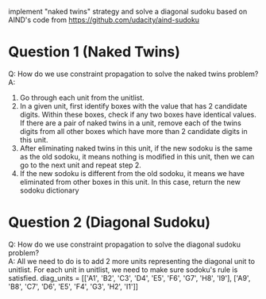 implement "naked twins" strategy and solve a diagonal sudoku based on AIND's code from https://github.com/udacity/aind-sudoku

# Question 1 (Naked Twins)
Q: How do we use constraint propagation to solve the naked twins problem?  
A:
1. Go through each unit from the unitlist.
2. In a given unit, first identify boxes with the value that has 2 candidate digits. Within these boxes, check if any two boxes have identical values. If there are a pair of naked twins in a unit, remove each of the twins digits from all other boxes which have more than 2 candidate digits in this unit.
3. After eliminating naked twins in this unit, if the new sodoku is the same as the old sodoku, it means nothing is modified in this unit, then we can go to the next unit and repeat step 2.
4. If the new sodoku is different from the old sodoku, it means we have eliminated from other boxes in this unit. In this case, return the new sodoku dictionary

# Question 2 (Diagonal Sudoku)
Q: How do we use constraint propagation to solve the diagonal sudoku problem?  
A: All we need to do is to add 2 more units representing the diagonal unit to unitlist. For each unit in unitlist, we need to make sure sodoku's rule is satisfied. diag_units = [['A1', 'B2', 'C3', 'D4', 'E5', 'F6', 'G7', 'H8', 'I9'], ['A9', 'B8', 'C7', 'D6', 'E5', 'F4', 'G3', 'H2', 'I1']]
